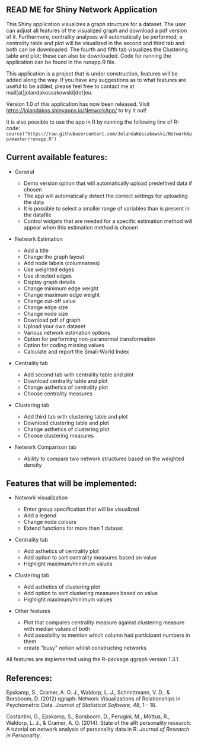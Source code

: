 ## READ ME for Shiny Network Application

This Shiny application visualizes a graph structure for a dataset. The user can adjust all features of the visualized graph and download a pdf version of it. Furthermore, centrality analyses will automatically be performed; a centrality table and plot will be visualized in the second and third tab and both can be downloaded. The fourth and fifth tab visualizes the Clustering table and plot; these can also be downloaded. Code for running the application can be found in the runapp.R file.

This application is a project that is under construction, features will be added along the way. If you have any suggestions as to what features are useful to be added, please feel free to contact me at mail[at]jolandakossakowski[dot]eu.

Version 1.0 of this application has now been released. Visit https://jolandakos.shinyapps.io/NetworkApp/ to try it out!

It is also possible to use the app in R by running the following line of R-code:
`source("https://raw.githubusercontent.com/JolandaKossakowski/NetworkApp/master/runapp.R")`

## Current available features:

* General
  * Demo version option that will automatically upload predefined data if chosen
  * The app will automatically detect the correct settings for uploading the data
  * It is possible to select a smaller range of variables than is present in the datafile
  * Control widgets that are needed for a specific estimation method will appear when this estimation method is chosen
  
* Network Estimation
  * Add a title
  * Change the graph layout
  * Add node labels (columnames)
  * Use weighted edges
  * Use directed edges
  * Display graph details
  * Change minimum edge weight
  * Change maximum edge weight
  * Change cut-off value
  * Change edge size
  * Change node size
  * Download pdf of graph
  * Upload your own dataset
  * Various network estimation options
  * Option for performing non-paranormal transformation
  * Option for coding missing values
  * Calculate and report the Small-World Index
  
* Centrality tab
  * Add second tab with centrality table and plot
  * Download centrality table and plot
  * Change asthetics of centrality plot
  * Choose centrality measures 
  
* Clustering tab
  * Add third tab with clustering table and plot
  * Download clustering table and plot
  * Change asthetics of clustering plot
  * Choose clustering measures 

* Network Comparison tab
  * Ability to compare two network structures based on the weighted density

## Features that will be implemented:

* Network visualization
  * Enter group specification that will be visualized
  * Add a legend
  * Change node colours
  * Extend functions for more than 1 dataset

* Centrality tab
  * Add asthetics of centrality plot
  * Add option to sort centrality measures based on value
  * Highlight maximum/minimum values
  
* Clustering tab
  * Add asthetics of clustering plot
  * Add option to sort clustering measures based on value
  * Highlight maximum/minimum values
  
* Other features
  * Plot that compares centrality measure against clustering measure with median values of both
  * Add possibility to mention which column had participant numbers in them
  * create "busy" notion whilst constructing networks
 
All features are implemented using the R-package qgraph version 1.3.1.

## References:

Epskamp, S., Cramer, A. O. J., Waldorp, L. J., Schmittmann, V. D., & Borsboom, D. (2012) qgraph: Network Visualizations of Relationships in Psychometric Data. *Journal of Statistical Software, 48*, 1 - 18.


Costantini, G., Epskamp, S., Borsboom, D., Perugini, M., Mõttus, R., Waldorp, L. J., & Cramer, A. O. (2014). State of the aRt personality research: A tutorial on network analysis of personality data in R. *Journal of Research in Personality*.
